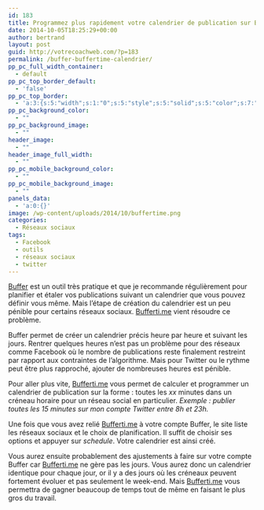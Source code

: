 ```yaml
---
id: 183
title: Programmez plus rapidement votre calendrier de publication sur Buffer
date: 2014-10-05T18:25:29+00:00
author: bertrand
layout: post
guid: http://votrecoachweb.com/?p=183
permalink: /buffer-buffertime-calendrier/
pp_pc_full_width_container:
  - default
pp_pc_top_border_default:
  - 'false'
pp_pc_top_border:
  - 'a:3:{s:5:"width";s:1:"0";s:5:"style";s:5:"solid";s:5:"color";s:7:"#000000";}'
pp_pc_background_color:
  - ""
pp_pc_background_image:
  - ""
header_image:
  - ""
header_image_full_width:
  - ""
pp_pc_mobile_background_color:
  - ""
pp_pc_mobile_background_image:
  - ""
panels_data:
  - 'a:0:{}'
image: /wp-content/uploads/2014/10/buffertime.png
categories:
  - Réseaux sociaux
tags:
  - Facebook
  - outils
  - réseaux sociaux
  - twitter
---
```

<a href="https://bufferapp.com">Buffer</a> est un outil très pratique et que je recommande régulièrement pour planifier et étaler vos publications suivant un calendrier que vous pouvez définir vous même. Mais l’étape de création du calendrier est un peu pénible pour certains réseaux sociaux. <a href="http://www.bufferti.me">Bufferti.me</a> vient résoudre ce problème.<!--more-->

Buffer permet de créer un calendrier précis heure par heure et suivant les jours. Rentrer quelques heures n’est pas un problème pour des réseaux comme Facebook où le nombre de publications reste finalement restreint par rapport aux contraintes de l’algorithme. Mais pour Twitter ou le rythme peut être plus rapproché, ajouter de nombreuses heures est pénible.

Pour aller plus vite, <a href="http://www.bufferti.me">Bufferti.me</a> vous permet de calculer et programmer un calendrier de publication sur la forme : toutes les <em>xx</em> minutes dans un créneau horaire pour un réseau social en particulier. <em>Exemple : publier toutes les 15 minutes sur mon compte Twitter entre 8h et 23h.</em>

Une fois que vous avez relié <a href="http://www.bufferti.me">Bufferti.me</a> à votre compte Buffer, le site liste les réseaux sociaux et le choix de planification. Il suffit de choisir ses options et appuyer sur <em>schedule</em>. Votre calendrier est ainsi créé.

Vous aurez ensuite probablement des ajustements à faire sur votre compte Buffer car <a href="http://www.bufferti.me">Bufferti.me</a> ne gère pas les jours. Vous aurez donc un calendrier identique pour chaque jour, or il y a des jours où les créneaux peuvent fortement évoluer et pas seulement le week-end. Mais <a href="http://www.bufferti.me">Bufferti.me</a> vous permettra de gagner beaucoup de temps tout de même en faisant le plus gros du travail.